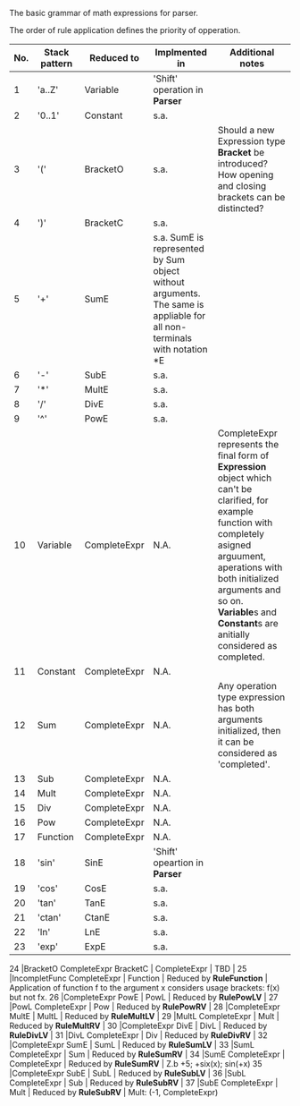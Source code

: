 The basic grammar of math expressions for parser.

The order of rule application defines the priority of opperation.

No.	|Stack pattern					| Reduced to		| Implmented in | Additional notes
----|-------------------------------|-------------------|---------------|------------------
1	|'a..Z'							| Variable			| 'Shift' operation in **Parser** | 
2	|'0..1'							| Constant			| s.a. | 
3	|'('							| BracketO			| s.a.  | Should a new Expression type **Bracket** be introduced? How opening and closing brackets can be distincted?
4	|')'							| BracketC			| s.a.  | 
5   |'+'							| SumE			| s.a. SumE is represented by Sum object without arguments. The same is appliable for all non-terminals with notation *E |
6   |'-'							| SubE			| s.a. | 
7   |'*'							| MultE			| s.a. | 
8   |'/'							| DivE			| s.a. | 
9   |'^'							| PowE			| s.a. | 
10	|Variable						| CompleteExpr			| N.A. | CompleteExpr represents the final form of **Expression** object which can't be clarified, for example function with completely asigned arguument, aperations with both initialized arguments and so on. **Variable**s and **Constant**s are anitially considered as completed.
11	|Constant						| CompleteExpr			| N.A. | 
12	|Sum							| CompleteExpr			| N.A. | Any operation type expression has both arguments initialized, then it can be considered as 'completed'.
13	|Sub							| CompleteExpr			| N.A. | 
14	|Mult							| CompleteExpr			| N.A. | 
15	|Div							| CompleteExpr			| N.A. | 
16	|Pow							| CompleteExpr			| N.A. | 
17	|Function						| CompleteExpr			| N.A. | 
18	|'sin'							| SinE					| 'Shift' opeartion in **Parser** | 
19	|'cos'							| CosE		| s.a. | 
20	|'tan'							| TanE		| s.a. | 
21	|'ctan'							| CtanE		| s.a. | 
22	|'ln'							| LnE		| s.a. | 
23	|'exp'							| ExpE		| s.a. | 

24	|BracketO CompleteExpr BracketC	| CompleteExpr			| TBD | 
25	|IncompletFunc CompleteExpr		| Function				| Reduced by **RuleFunction** | Application of function f to the argument x considers usage brackets: f(x) but not fx.
26	|CompleteExpr PowE				| PowL			| Reduced by **RulePowLV** | 
27	|PowL CompleteExpr				| Pow			| Reduced by **RulePowRV** | 
28	|CompleteExpr MultE				| MultL			| Reduced by **RuleMultLV** | 
29	|MultL CompleteExpr				| Mult			| Reduced by **RuleMultRV** | 
30	|CompleteExpr DivE				| DivL			| Reduced by **RuleDivLV** | 
31	|DivL CompleteExpr				| Div			| Reduced by **RuleDivRV** | 
32	|CompleteExpr SumE				| SumL			| Reduced by **RuleSumLV** | 
33	|SumL CompleteExpr				| Sum			| Reduced by **RuleSumRV** | 
34  |SumE CompleteExpr				| CompleteExpr	| Reduced by **RuleSumRV** | Z.b +5; +six(x); sin(+x) 
35	|CompleteExpr SubE				| SubL			| Reduced by **RuleSubLV** | 
36	|SubL CompleteExpr				| Sub			| Reduced by **RuleSubRV** | 
37  |SubE CompleteExpr				| Mult			| Reduced by **RuleSubRV** | Mult: (-1, CompleteExpr) 
